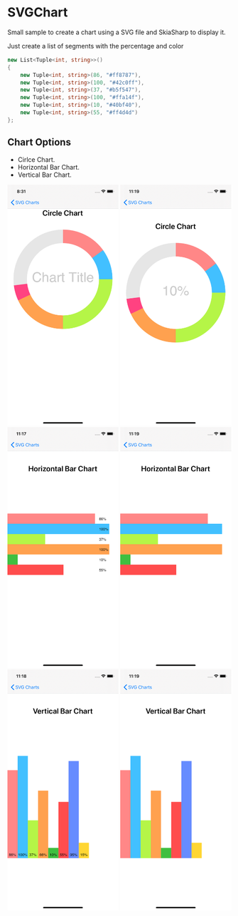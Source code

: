 # SVGChart

Small sample to create a chart using a SVG file and SkiaSharp to display it.  
  
Just create a list of segments with the percentage and color 

```C#
new List<Tuple<int, string>>()
{
    new Tuple<int, string>(86, "#ff8787"),
    new Tuple<int, string>(100, "#42c0ff"),
    new Tuple<int, string>(37, "#b5f547"),
    new Tuple<int, string>(100, "#ffa14f"),
    new Tuple<int, string>(10, "#40bf40"),
    new Tuple<int, string>(55, "#ff4d4d")
};
```

## Chart Options
- Cirlce Chart.
- Horizontal Bar Chart.
- Vertical Bar Chart.

<p float="left">
  <img src="Readme/CircleChart1.png" width="250">
  <img src="Readme/CircleChart2.png" width="250">
  <img src="Readme/BarChart1.png" width="250">
  <img src="Readme/BarChart2.png" width="250">
  <img src="Readme/VBarChart1.png" width="250">
  <img src="Readme/VBarChart2.png" width="250">
</p>


